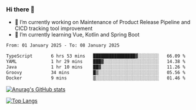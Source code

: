 ### Hi there 👋

- 🔭 I’m currently working on Maintenance of Product Release Pipeline and CICD tracking tool improvement
- 🌱 I’m currently learning Vue, Kotlin and Spring Boot

<!--START_SECTION:waka-->

```txt
From: 01 January 2025 - To: 08 January 2025

TypeScript       6 hrs 53 mins   ████████████████▓░░░░░░░░   66.09 %
YAML             1 hr 29 mins    ███▓░░░░░░░░░░░░░░░░░░░░░   14.38 %
Java             1 hr 10 mins    ██▓░░░░░░░░░░░░░░░░░░░░░░   11.26 %
Groovy           34 mins         █▒░░░░░░░░░░░░░░░░░░░░░░░   05.56 %
Docker           9 mins          ▒░░░░░░░░░░░░░░░░░░░░░░░░   01.46 %
```

<!--END_SECTION:waka-->

[![Anurag's GitHub stats](https://github-readme-stats.vercel.app/api?username=yunhao981&show_icons=true&theme=solarized-dark)](https://github.com/anuraghazra/github-readme-stats)

[![Top Langs](https://github-readme-stats.vercel.app/api/top-langs/?username=yunhao981&theme=solarized-dark&layout=compact)](https://github.com/anuraghazra/github-readme-stats)

<!--
**yunhao981/yunhao981** is a ✨ _special_ ✨ repository because its `README.md` (this file) appears on your GitHub profile.

Here are some ideas to get you started:

- 🔭 I’m currently working on Maintenance of Release Pipeline and CICD tracking tool improvement
- 🌱 I’m currently learning Vue, Kotlin and Spring Boot
- 👯 I’m looking to collaborate on ...
- 🤔 I’m looking for help with ...
- 💬 Ask me about ...
- 📫 How to reach me: ...
- 😄 Pronouns: ...
- ⚡ Fun fact: ...
-->


